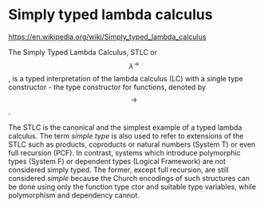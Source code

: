 # Simply typed lambda calculus

https://en.wikipedia.org/wiki/Simply_typed_lambda_calculus


The Simply Typed Lambda Calculus, STLC or $$\lambda ^{\to }$$, is a typed interpretation of the lambda calculus (LC) with a single type constructor - the type constructor for functions, denoted by $$\to$$.

The STLC is the canonical and the simplest example of a typed lambda calculus. The term *simple type* is also used to refer to extensions of the STLC such as products, coproducts or natural numbers (System T) or even full recursion (PCF). In contrast, systems which introduce polymorphic types (System F) or dependent types (Logical Framework) are not considered simply typed. The former, except full recursion, are still considered *simple* because the Church encodings of such structures can be done using only the function type ctor and suitable type variables, while polymorphism and dependency cannot.
